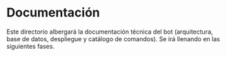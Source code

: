# Documentación

Este directorio albergará la documentación técnica del bot (arquitectura, base de datos, despliegue y catálogo de comandos). Se irá llenando en las siguientes fases.
